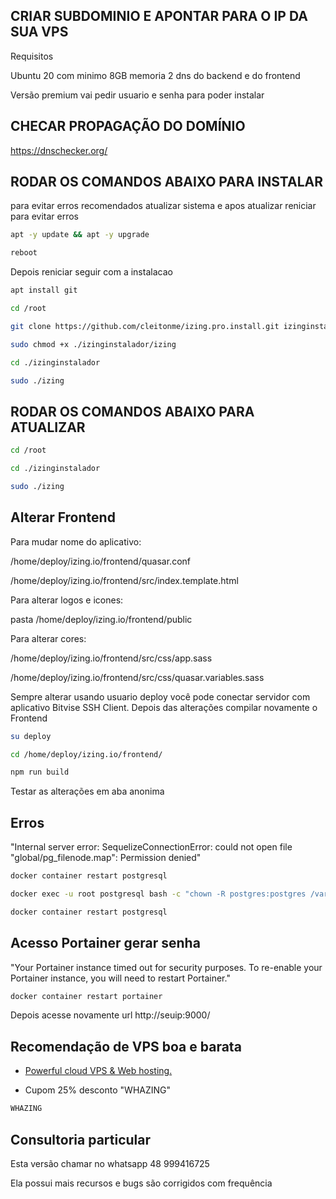 ## CRIAR SUBDOMINIO E APONTAR PARA O IP DA SUA VPS

Requisitos

Ubuntu 20 com minimo 8GB memoria
2 dns do backend e do frontend

Versão premium vai pedir usuario e senha para poder instalar

## CHECAR PROPAGAÇÃO DO DOMÍNIO

https://dnschecker.org/

## RODAR OS COMANDOS ABAIXO PARA INSTALAR

para evitar erros recomendados atualizar sistema e apos atualizar reniciar para evitar erros

```bash
apt -y update && apt -y upgrade
```
```bash
reboot
```
 
Depois reniciar seguir com a instalacao

```bash
apt install git
```
```bash
cd /root
```
```bash
git clone https://github.com/cleitonme/izing.pro.install.git izinginstalador
```
```bash
sudo chmod +x ./izinginstalador/izing
```
```bash
cd ./izinginstalador
```
```bash
sudo ./izing
```

## RODAR OS COMANDOS ABAIXO PARA ATUALIZAR

```bash
cd /root
```
```bash
cd ./izinginstalador
```
```bash
sudo ./izing
```

## Alterar Frontend

Para mudar nome do aplicativo:

/home/deploy/izing.io/frontend/quasar.conf

/home/deploy/izing.io/frontend/src/index.template.html

Para alterar logos e icones:

pasta /home/deploy/izing.io/frontend/public

Para alterar cores:

/home/deploy/izing.io/frontend/src/css/app.sass

/home/deploy/izing.io/frontend/src/css/quasar.variables.sass

Sempre alterar usando usuario deploy você pode conectar servidor com aplicativo Bitvise SSH Client. Depois das alterações compilar novamente o Frontend

```bash
su deploy
```
```bash
cd /home/deploy/izing.io/frontend/
```
```bash
npm run build
```

Testar as alterações em aba anonima

## Erros

"Internal server error: SequelizeConnectionError: could not open file \"global/pg_filenode.map\": Permission denied"

```bash
docker container restart postgresql
```
```bash
docker exec -u root postgresql bash -c "chown -R postgres:postgres /var/lib/postgresql/data"
```
```bash
docker container restart postgresql
```

## Acesso Portainer gerar senha
"Your Portainer instance timed out for security purposes. To re-enable your Portainer instance, you will need to restart Portainer."

```bash
docker container restart portainer
```

Depois acesse novamente url http://seuip:9000/

## Recomendação de VPS boa e barata

-  [Powerful cloud VPS & Web hosting.](https://control.peramix.com/?affid=58)

- Cupom 25% desconto "WHAZING"

```bash
WHAZING
```

## Consultoria particular

Esta versão chamar no whatsapp 48 999416725

Ela possui mais recursos e bugs são corrigidos com frequência